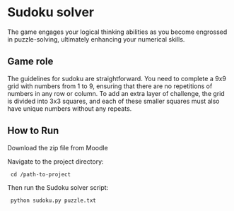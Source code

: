 # Sudoku solver 
The game engages your logical thinking abilities as you become engrossed in puzzle-solving, ultimately enhancing your numerical skills.
## Game role
The guidelines for sudoku are straightforward. You need to complete a 9x9 grid with numbers from 1 to 9, ensuring that there are no repetitions of numbers in any row or column. To add an extra layer of 
challenge, the grid is divided into 3x3 squares, and each of these smaller squares must also have unique numbers without any repeats.

## How to Run 

Download the zip file from Moodle 

Navigate to the project directory:

     cd /path-to-project

Then run the Sudoku solver script:

     python sudoku.py puzzle.txt
